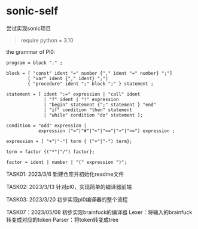 # sonic-self
尝试实现sonic项目

> require python = 3.10

the grammar of Pl0:
```shell
program = block "." ;

block = [ "const" ident "=" number {"," ident "=" number} ";"]
        [ "var" ident {"," ident} ";"]
        { "procedure" ident ";" block ";" } statement ;

statement = [ ident ":=" expression | "call" ident 
              | "?" ident | "!" expression 
              | "begin" statement {";" statement } "end" 
              | "if" condition "then" statement 
              | "while" condition "do" statement ];

condition = "odd" expression |
            expression ("="|"#"|"<"|"<="|">"|">=") expression ;

expression = [ "+"|"-"] term { ("+"|"-") term};

term = factor {("*"|"/") factor};

factor = ident | number | "(" expression ")";
```

TASK01: 2023/3/6
新建仓库并初始化readme文件

TASK02: 2023/3/13
针对pl0，实现简单的编译器前端

TASK03: 2023/3/20
初步实现pl0编译器的整个流程

TASK07：2023/05/08
初步实现brainfuck的编译器
Lexer：将输入的brainfuck转变成对应的token
Parser：将token转变成tree